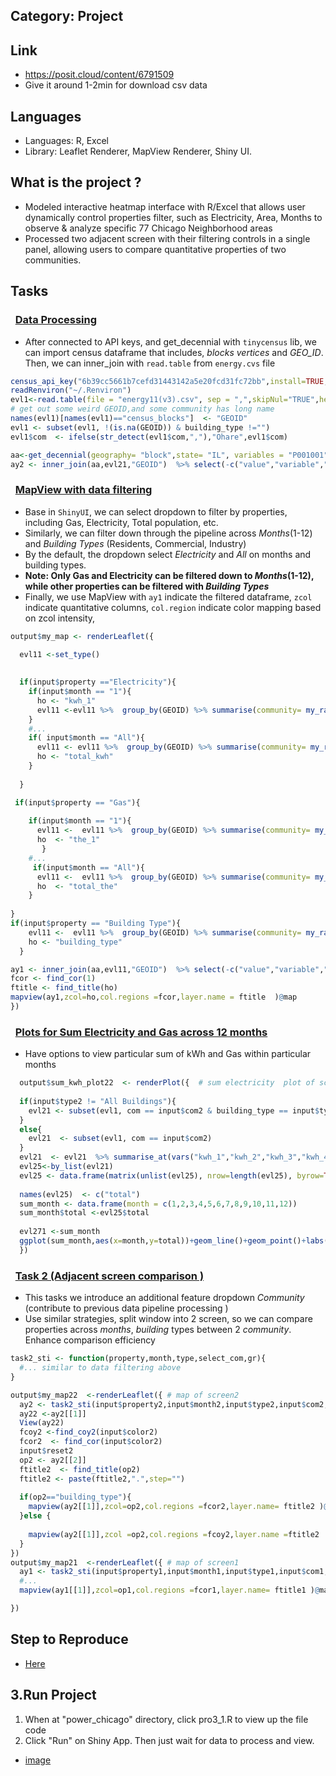 ## Category: Project
## Link
  - https://posit.cloud/content/6791509
  - Give it around 1-2min for download csv data
## Languages 
  - Languages: R, Excel 
  - Library: Leaflet Renderer, MapView Renderer, Shiny UI.
## What is the project ?
  - Modeled interactive heatmap interface with R/Excel that allows user dynamically control properties filter, such as Electricity, Area, Months to observe & analyze specific 77 Chicago Neighborhood areas 
  - Processed two adjacent screen with their filtering controls in a single panel, allowing users to  compare quantitative properties of two communities.
## Tasks 
  <h3>&nbsp;&nbsp;<ins>Data Processing</ins></h3>
  
  - After connected to API keys, and get_decennial with `tinycensus` lib, we can import census dataframe that includes, *blocks vertices* and *GEO_ID*. Then, we can inner_join with `read.table` from `energy.cvs` file
  ```r
  census_api_key("6b39cc5661b7cefd31443142a5e20fcd31fc72bb",install=TRUE,overwrite=TRUE)
  readRenviron("~/.Renviron")
  evl1<-read.table(file = "energy11(v3).csv", sep = ",",skipNul="TRUE",header = TRUE)
  # get out some weird GEOID,and some community has long name
  names(evl1)[names(evl1)=="census_blocks"]  <- "GEOID"
  evl1 <- subset(evl1, !(is.na(GEOID)) & building_type !="")
  evl1$com  <- ifelse(str_detect(evl1$com,","),"Ohare",evl1$com)

  aa<-get_decennial(geography= "block",state= "IL", variables = "P001001",county ="Cook", geometry=TRUE)
  ay2 <- inner_join(aa,evl21,"GEOID")  %>% select(-c("value","variable","NAME")) #merge with shapefile
  ```
  <h3>&nbsp;&nbsp;<ins>MapView with data filtering</ins></h3>
  
  - Base in `ShinyUI`, we can select dropdown to filter by properties, including Gas, Electricity, Total population, etc.
  - Similarly, we can filter down through the pipeline across *Months*(1-12) and *Building Types* (Residents, Commercial, Industry)
  - By the default, the dropdown select *Electricity* and *All* on months and building types.
  - **Note: Only Gas and Electricity can be filtered down to *Months*(1-12), while other properties can be filtered with *Building Types***
  - Finally, we use MapView with `ay1` indicate the filtered dataframe, `zcol` indicate quantitative columns, `col.region` indicate color mapping  based on zcol intensity,
  ```r
  output$my_map <- renderLeaflet({
  
    evl11 <-set_type()
   
    
    if(input$property =="Electricity"){
      if(input$month == "1"){
        ho <- "kwh_1"
        evl11 <-evl11 %>%  group_by(GEOID) %>% summarise(community= my_random(com),Multiple = is_multiple(GEOID),building_type = type_building(building_type) ,kwh_1 = sum(kwh_1)) 
      }
      #...
      if( input$month == "All"){
        evl11 <- evl11 %>%  group_by(GEOID) %>% summarise(community= my_random(com),Multiple = is_multiple(GEOID),building_type = type_building(building_type),total_kwh= sum(total_kwh) )
        ho <- "total_kwh"
      }
      
    }

   if(input$property == "Gas"){
      
      if(input$month == "1"){
        evl11 <-  evl11 %>%  group_by(GEOID) %>% summarise(community= my_random(com),Multiple = is_multiple(GEOID),building_type = type_building(building_type) ,the_1 = sum(the_1)) 
        ho  <- "the_1"
         }
      #...
       if(input$month == "All"){ 
        evl11 <-  evl11 %>%  group_by(GEOID) %>% summarise(community= my_random(com),Multiple = is_multiple(GEOID),building_type = type_building(building_type) ,total_the = sum(total_the)) 
        ho  <- "total_the"
      }
      
  }
  if(input$property == "Building Type"){
      evl11 <-  evl11 %>%  group_by(GEOID) %>% summarise(community= my_random(com),Multiple = is_multiple(GEOID), building_type = type_building(building_type) ) 
      ho <- "building_type"
    }

  ay1 <- inner_join(aa,evl11,"GEOID")  %>% select(-c("value","variable","NAME"))
  fcor <- find_cor(1)
  ftitle <- find_title(ho)
  mapview(ay1,zcol=ho,col.regions =fcor,layer.name = ftitle  )@map 
  })
  ```
  <h3>&nbsp;&nbsp;<ins>Plots for Sum Electricity and Gas across 12 months</ins></h3>
   
  - Have options to view particular sum of kWh and Gas within particular months 
  ```r
    output$sum_kwh_plot22  <- renderPlot({  # sum electricity  plot of screen2
    
    if(input$type2 != "All Buildings"){
      evl21 <- subset(evl1, com == input$com2 & building_type == input$type2  )
    }
    else{
      evl21  <- subset(evl1, com == input$com2)
    }   
    evl21  <- evl21  %>% summarise_at(vars("kwh_1","kwh_2","kwh_3","kwh_4","kwh_5","kwh_6","kwh_7","kwh_8","kwh_9","kwh_10","kwh_11","kwh_12"),sum) 
    evl25<-by_list(evl21)
    evl25 <- data.frame(matrix(unlist(evl25), nrow=length(evl25), byrow=TRUE))
    
    names(evl25)  <- c("total")
    sum_month <- data.frame(month = c(1,2,3,4,5,6,7,8,9,10,11,12))
    sum_month$total <-evl25$total 
    
    evl271 <-sum_month   
    ggplot(sum_month,aes(x=month,y=total))+geom_line()+geom_point()+labs(x="Month",y= "Kwh",title = paste("Sum Kwh 12 months for ",input$type2,"in",input$com2))
    }) 
  ```
  <h3>&nbsp;&nbsp;<ins>Task 2 (Adjacent screen comparison )</ins></h3>
  
  - This tasks we introduce an additional feature dropdown *Community* (contribute to previous data pipeline processing )
  - Use similar strategies, split window into 2 screen, so we can compare properties across *months*, *building* types between 2 *community*. Enhance comparison efficiency

  ```r
  task2_sti <- function(property,month,type,select_com,gr){
    #... similar to data filtering above
  }

  output$my_map22  <-renderLeaflet({ # map of screen2
    ay2 <- task2_sti(input$property2,input$month2,input$type2,input$com2,2)
    ay22 <-ay2[[1]]
    View(ay22)   
    fcoy2 <-find_coy2(input$color2)
    fcor2  <- find_cor(input$color2) 
    input$reset2
    op2 <- ay2[[2]]
    ftitle2  <- find_title(op2)
    ftitle2 <- paste(ftitle2,".",step="")
    
    if(op2=="building_type"){
      mapview(ay2[[1]],zcol=op2,col.regions =fcor2,layer.name= ftitle2 )@map
    }else {
      
      mapview(ay2[[1]],zcol =op2,col.regions =fcoy2,layer.name =ftitle2   )@map
    }
  })
  output$my_map21  <-renderLeaflet({ # map of screen1
    ay1 <- task2_sti(input$property1,input$month1,input$type1,input$com1,2)
    #...
    mapview(ay1[[1]],zcol=op1,col.regions =fcor1,layer.name= ftitle1 )@map

  })
  ```

## Step to Reproduce
 - [Here](https://docs.google.com/document/d/1rWl1_SQR6yItsA5kduAP07sGiJFFJH4xm76Z8LsdPIo/edit)
  ## 3.Run Project
  1. When at "power_chicago" directory, click pro3_1.R to view up the file code
  2. Click "Run" on Shiny App. Then just wait for data to process and view.
  * [image](./images/pic5.png)
